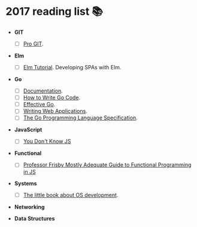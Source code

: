 # 2017 reading list :books:

- **GIT**
  - [ ] [Pro GIT](https://git-scm.com/book/en/v2).

- **Elm**
  - [ ] [Elm Tutorial](https://www.elm-tutorial.org/en/). Developing SPAs with Elm.

- **Go**
  - [ ] [Documentation](https://golang.org/doc/).
  - [ ] [How to Write Go Code](https://golang.org/doc/code.html).
  - [ ] [Effective Go](https://golang.org/doc/effective_go.html).
  - [ ] [Writing Web Applications](https://golang.org/doc/articles/wiki/).
  - [ ] [The Go Programming Language Specification](https://golang.org/ref/spec).

- **JavaScript**
  - [ ] [You Don't Know JS](https://github.com/getify/You-Dont-Know-JS)

- **Functional**
  - [ ] [Professor Frisby Mostly Adequate Guide to Functional Programming in JS](https://github.com/MostlyAdequate/mostly-adequate-guide)

- **Systems**
  - [ ] [The little book about OS development](http://littleosbook.github.io/).

- **Networking**

- **Data Structures**
